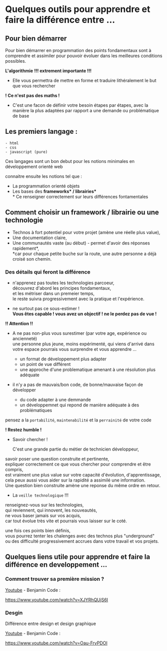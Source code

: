 # Quelques outils pour apprendre et faire la différence entre ...

## Pour bien démarrer

Pour bien démarrer en programmation des points fondamentaux sont à comprendre et assimiler pour pouvoir évoluer dans les meilleures conditions possibles.

**L'algorithmie**
**!!! extrement importante !!!**  
- Elle vous permettra de mettre en forme et traduire lithéralement le but que vous rechercher  

**! Ce n'est pas des maths !**

- C'est une facon de définir votre besoin étapes par étapes, avec la manière la plus adaptées par rapport a une demande ou problématique de base

## Les premiers langage : 
    - html
    - css
    - javascript (pure)  

Ces langages sont un bon debut pour les notions minimales en développement orienté web

connaitre ensuite les notions tel que :
- La programmation orienté objets
- Les bases des **frameworks\* / librairies\***  
\* Ce renseigner correctement sur leurs différences fontamentales


## Comment choisir un framework / librairie ou une technologie

- Technos à fort potentiel pour votre projet (amène une réelle plus value),
- Une documentation claire,
- Une communautés vaste (au début) - permet d'avoir des réponses rapidement\*,  
\*car pour chaque petite buche sur la route, une autre personne a déjà croisé son chemin.

### Des détails qui feront la différence
- n'apprenez pas toutes les technologies parcoeur,  
découvrez d'abord les principes fondamentaux,  
et les métriser dans un premeier temps,  
le reste suivra progressivement avec la pratique et l'expérience.

- ne surtout pas ce sous-estimer !  
**Vous êtes capable ! vous avez un objectif ! ne le perdez pas de vue !**

**!! Attention !!**
- A ne pas non-plus vous surestimer (par votre age, expérience ou ancienneté)  
une personne plus jeune, moins expérimenté, qui viens d'arrivé dans votre espace pourrais vous surprendre et vous apprendre ...  

    - un format de développement plus adapter
    - un point de vue différent
    - une approche d'une problematique amenant à une résolution plus adéquate

- il n'y a pas de mauvais/bon code, de bonne/mauvaise façon de développer
    - du code adapter à une demmande
    - un développemnet qui repond de manière adéquate à des problématiques

pensez a la `portabilité`, `maintenabilité` et la `perrainité` de votre code

**! Restez humble !**

- Savoir chercher !
    
    C'est une grande partie du métier de technicien développeur,

savoir poser une question construite et pertinente,  
expliquer correctement ce que vous chercher pour comprendre et être compris,  
est vraiment une plus value sur votre capacité d'évolution, d'apprentissage,  
cela peux aussi vous aider sur la rapidité a assimilé une information.  
Une question bien construite amène une reponse du même ordre en retour.

- La `veille technologique` !!! 

renseignez-vous sur les technologies,  
qui reviennent, qui innovent, les nouveautés,  
ne vous baser jamais sur vos acquis,  
car tout évolue très vite et pourrais vous laisser sur le coté.

une fois ces points bien définis,  
vous pourrez tenter les chalenges avec des technos plus "underground"  
ou des difficulté progressivement accrues dans votre travail et vos projets.


## Quelques liens utile pour apprendre et faire la différence en developpement ...

### Comment trouver sa première mission ?

[Youtube](https://www.youtube.com) - Benjamin Code :

https://www.youtube.com/watch?v=XJYRhQUjS6I

### Desgin
Différence entre design et design graphique

[Youtube](https://www.youtube.com) - Benjamin Code :

https://www.youtube.com/watch?v=Oau-FrvPDOI
